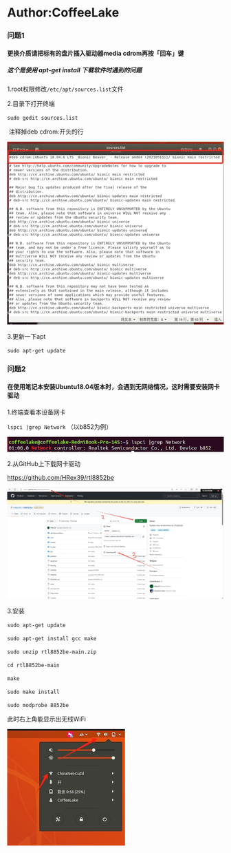 # Author:CoffeeLake



### 问题1

#### 更换介质请把标有的盘片插入驱动器media cdrom再按「回车」键

##### 这个是使用 apt-get install 下载软件时遇到的问题

1.root权限修改`/etc/apt/sources.list`文件

2.目录下打开终端

`sudo gedit sources.list`

​	注释掉deb cdrom:开头的行

![](img/source.png)

3.更新一下apt

`sudo apt-get update`

### 问题2

#### 在使用笔记本安装Ubuntu18.04版本时，会遇到无网络情况，这时需要安装网卡驱动

1.终端查看本设备网卡

`lspci |grep Network` （以b852为例）

![](img/1728133146411.png)

2.从GitHub上下载网卡驱动

https://github.com/HRex39/rtl8852be

![](img/download.png)

3.安装

`sudo apt-get update`

`sudo apt-get install gcc make`

`sudo unzip rtl8852be-main.zip`

`cd rtl8852be-main`

`make`

`sudo make install`

`sudo modprobe 8852be`

此时右上角能显示出无线WiFi

<img src="img/wifi.png"  />



